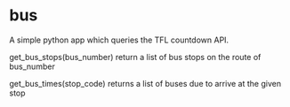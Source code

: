 bus
===

A simple python app which queries the TFL countdown API.

get_bus_stops(bus_number)
   return a list of bus stops on the route of bus_number

get_bus_times(stop_code)
   returns a list of buses due to arrive at the given stop
